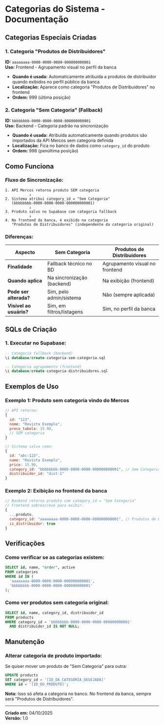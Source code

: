 # Categorias do Sistema - Documentação

## Categorias Especiais Criadas

### 1. Categoria "Produtos de Distribuidores"
**ID:** `aaaaaaaa-0000-0000-0000-000000000001`  
**Uso:** Frontend - Agrupamento visual no perfil da banca

- **Quando é usada:** Automaticamente atribuída a produtos de distribuidor quando exibidos no perfil público da banca
- **Localização:** Aparece como categoria "Produtos de Distribuidores" no frontend
- **Ordem:** 999 (última posição)

### 2. Categoria "Sem Categoria" (Fallback)
**ID:** `bbbbbbbb-0000-0000-0000-000000000001`  
**Uso:** Backend - Categoria padrão na sincronização

- **Quando é usada:** Atribuída automaticamente quando produtos são importados da API Mercos sem categoria definida
- **Localização:** Fica no banco de dados como `category_id` do produto
- **Ordem:** 998 (penúltima posição)

## Como Funciona

### Fluxo de Sincronização:
```
1. API Mercos retorna produto SEM categoria
           ↓
2. Sistema atribui category_id = "Sem Categoria" 
   (bbbbbbbb-0000-0000-0000-000000000001)
           ↓
3. Produto salvo no Supabase com categoria fallback
           ↓
4. No frontend da banca, é exibido na categoria 
   "Produtos de Distribuidores" (independente da categoria original)
```

### Diferenças:

| Aspecto | Sem Categoria | Produtos de Distribuidores |
|---------|--------------|----------------------------|
| **Finalidade** | Fallback técnico no BD | Agrupamento visual no frontend |
| **Quando aplica** | Na sincronização (backend) | Na exibição (frontend) |
| **Pode ser alterada?** | Sim, pelo admin/sistema | Não (sempre aplicada) |
| **Visível ao usuário?** | Sim, em filtros/listagens | Sim, no perfil da banca |

## SQLs de Criação

### 1. Executar no Supabase:
```sql
-- Categoria fallback (backend)
\i database/create-categoria-sem-categoria.sql

-- Categoria agrupamento (frontend)
\i database/create-categoria-distribuidores.sql
```

## Exemplos de Uso

### Exemplo 1: Produto sem categoria vindo do Mercos
```javascript
// API retorna:
{
  id: "123",
  nome: "Revista Exemplo",
  preco_tabela: 15.90,
  // SEM categoria
}

// Sistema salva como:
{
  id: "abc-123",
  name: "Revista Exemplo",
  price: 15.90,
  category_id: "bbbbbbbb-0000-0000-0000-000000000001", // Sem Categoria
  distribuidor_id: "dist-1"
}
```

### Exemplo 2: Exibição no frontend da banca
```javascript
// Backend retorna produto com category_id = "Sem Categoria"
// Frontend sobrescreve para exibir:
{
  ...produto,
  category_id: "aaaaaaaa-0000-0000-0000-000000000001", // Produtos de Distribuidores
  is_distribuidor: true
}
```

## Verificações

### Como verificar se as categorias existem:
```sql
SELECT id, name, "order", active
FROM categories
WHERE id IN (
  'aaaaaaaa-0000-0000-0000-000000000001',
  'bbbbbbbb-0000-0000-0000-000000000001'
);
```

### Como ver produtos sem categoria original:
```sql
SELECT id, name, category_id, distribuidor_id
FROM products
WHERE category_id = 'bbbbbbbb-0000-0000-0000-000000000001'
  AND distribuidor_id IS NOT NULL;
```

## Manutenção

### Alterar categoria de produto importado:
Se quiser mover um produto de "Sem Categoria" para outra:

```sql
UPDATE products
SET category_id = '[ID_DA_CATEGORIA_DESEJADA]'
WHERE id = '[ID_DO_PRODUTO]';
```

**Nota:** Isso só afeta a categoria no banco. No frontend da banca, sempre será "Produtos de Distribuidores".

---

**Criado em:** 04/10/2025  
**Versão:** 1.0
